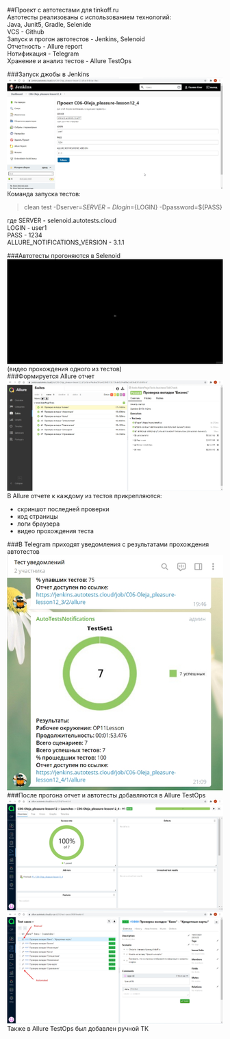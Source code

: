 ##Проект с автотестами для tinkoff.ru  
Автотесты реализованы с использованием технологий:  
Java, Junit5, Gradle, Selenide  
VCS - Github  
Запуск и прогон автотестов - Jenkins, Selenoid  
Отчетность - Allure report  
Нотификация - Telegram  
Хранение и анализ тестов - Allure TestOps

###Запуск джобы в Jenkins  
![JenkinsJob](/images/JenkinsJob.jpg)  
Команда запуска тестов:  
> clean test -Dserver=${SERVER} -Dlogin=${LOGIN} -Dpassword=${PASS}  

где SERVER - selenoid.autotests.cloud  
LOGIN - user1  
PASS - 1234  
ALLURE_NOTIFICATIONS_VERSION - 3.1.1  

###Автотесты прогоняются в Selenoid  
![Selenoid1](/images/Selenoid1.gif)  
(видео прохождения одного из тестов)  
###Формируется Allure отчет  
![AllureReport](/images/AllureReport.jpg)  
В Allure отчете к каждому из тестов прикрепляются:  
 * скриншот последней проверки  
 * код страницы  
 * логи браузера  
 * видео прохождения теста

###В Telegram приходят уведомления с результатами прохождения автотестов  
![telegramNotification](/images/telegramNotification.jpg)
###После прогона отчет и автотесты добавляются в Allure TestOps  
![TestOps2](/images/TestOps2.jpg)  
![TestOps](/images/TestOps.jpg)  
Также в Allure TestOps был добавлен ручной ТК  




